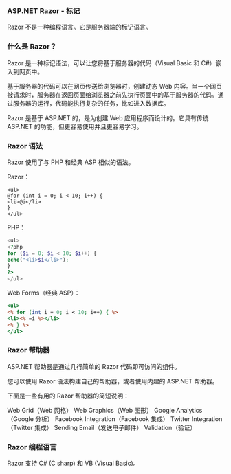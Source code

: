 ### ASP.NET Razor - 标记
Razor 不是一种编程语言。它是服务器端的标记语言。

### 什么是 Razor？
Razor 是一种标记语法，可以让您将基于服务器的代码（Visual Basic 和 C#）嵌入到网页中。

基于服务器的代码可以在网页传送给浏览器时，创建动态 Web 内容。当一个网页被请求时，服务器在返回页面给浏览器之前先执行页面中的基于服务器的代码。通过服务器的运行，代码能执行复杂的任务，比如进入数据库。

Razor 是基于 ASP.NET 的，是为创建 Web 应用程序而设计的。它具有传统 ASP.NET 的功能，但更容易使用并且更容易学习。

### Razor 语法
Razor 使用了与 PHP 和经典 ASP 相似的语法。

Razor：
```Razor
<ul>
@for (int i = 0; i < 10; i++) {
<li>@i</li>
}
</ul>
```
PHP：
```php
<ul>
<?php
for ($i = 0; $i < 10; $i++) {
echo("<li>$i</li>");
}
?>
</ul>
```
Web Forms（经典 ASP）：
```asp
<ul>
<% for (int i = 0; i < 10; i++) { %>
<li><% =i %></li>
<% } %>
</ul>
```

### Razor 帮助器
ASP.NET 帮助器是通过几行简单的 Razor 代码即可访问的组件。

您可以使用 Razor 语法构建自己的帮助器，或者使用内建的 ASP.NET 帮助器。

下面是一些有用的 Razor 帮助器的简短说明：

Web Grid（Web 网格）
Web Graphics（Web 图形）
Google Analytics（Google 分析）
Facebook Integration（Facebook 集成）
Twitter Integration（Twitter 集成）
Sending Email（发送电子邮件）
Validation（验证）
### Razor 编程语言
Razor 支持 C# (C sharp) 和 VB (Visual Basic)。